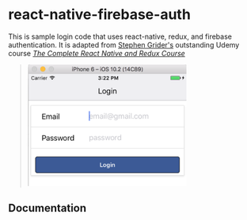 # react-native-firebase-auth

This is sample login code that uses react-native, redux, and firebase authentication. It is adapted from [Stephen Grider's](https://github.com/StephenGrider) outstanding Udemy course *[The Complete React Native and Redux Course](https://www.udemy.com/the-complete-react-native-and-redux-course/learn/v4/overview")*

>![Login view](https://raw.githubusercontent.com/bobmacneal/react-native-firebase-auth/master/login/screenshot/Login.png "Login view")


## Documentation

